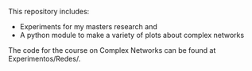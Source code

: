 This repository includes:

- Experiments for my masters research and
- A python module to make a variety of plots about complex networks

The code for the course on Complex Networks can be found at Experimentos/Redes/.
